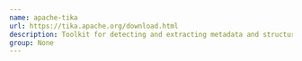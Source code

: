 ```yaml
---
name: apache-tika
url: https://tika.apache.org/download.html
description: Toolkit for detecting and extracting metadata and structured text content.
group: None
---
```

